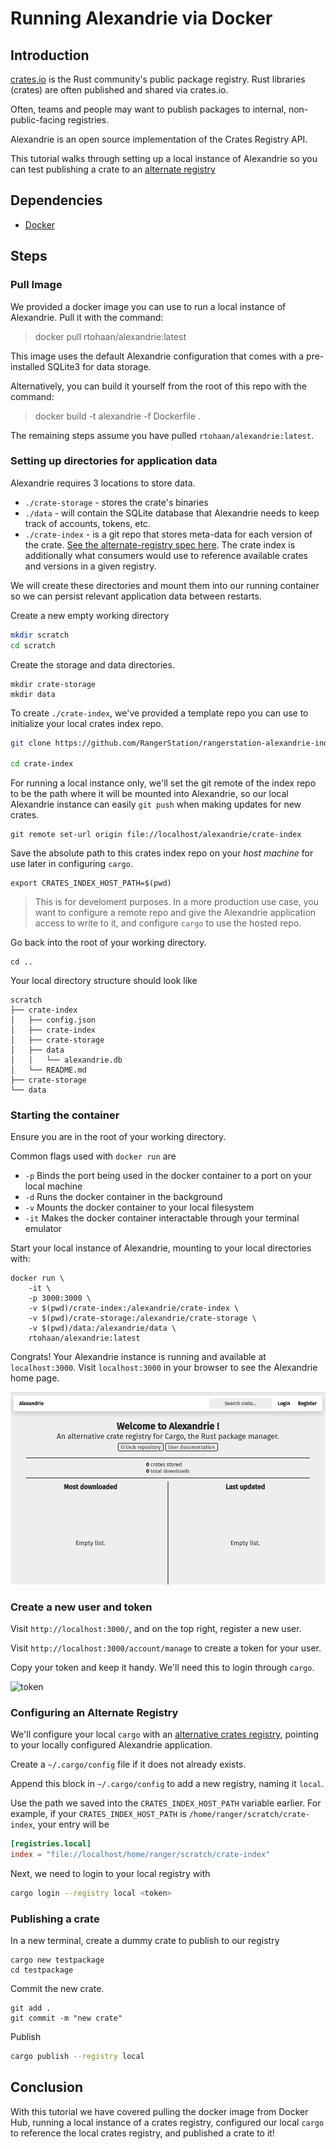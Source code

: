 # Running Alexandrie via Docker

## Introduction

[crates.io](https://crates.io/) is the Rust community's public package registry. Rust libraries (crates) are often published and shared via crates.io. 

Often, teams and people may want to publish packages to internal, non-public-facing registries.

Alexandrie is an open source implementation of the Crates Registry API.

This tutorial walks through setting up a local instance of Alexandrie so you can test publishing a crate to an [alternate registry](https://doc.rust-lang.org/cargo/reference/registries.html#using-an-alternate-registry)

## Dependencies
- [Docker](https://docs.docker.com/get-docker/)

## Steps

### Pull Image
We provided a docker image you can use to run a local instance of Alexandrie. Pull it with the command: 
> docker pull rtohaan/alexandrie:latest

This image uses the default Alexandrie configuration that comes with a pre-installed SQLite3 for data storage.

Alternatively, you can build it yourself from the root of this repo with the command:
> docker build -t alexandrie -f Dockerfile .

The remaining steps assume you have pulled `rtohaan/alexandrie:latest`.

### Setting up directories for application data
Alexandrie requires 3 locations to store data. 
- `./crate-storage` - stores the crate's binaries
- `./data` - will contain the SQLite database that Alexandrie needs to keep track of accounts, tokens, etc.
- `./crate-index` - is a git repo that stores meta-data for each version of the crate. [See the alternate-registry spec here](https://github.com/rust-lang/rfcs/blob/master/text/2141-alternative-registries.md#registry-index-format-specification). The crate index is additionally what consumers would use to reference available crates and versions in a given registry.

We will create these directories and mount them into our running container so we can persist relevant application data between restarts.

Create a new empty working directory
```bash
mkdir scratch
cd scratch
```

Create the storage and data directories.
```
mkdir crate-storage
mkdir data
```

To create `./crate-index`, we've provided a template repo you can use to initialize your local crates index repo.

```bash
git clone https://github.com/RangerStation/rangerstation-alexandrie-index.git ./crate-index

cd crate-index
```

For running a local instance only, we'll set the git remote of the index repo to be the path where it will be mounted into Alexandrie, so our local Alexandrie instance can easily `git push` when making updates for new crates.

```
git remote set-url origin file://localhost/alexandrie/crate-index
```

Save the absolute path to this crates index repo on your *host machine* for use later in configuring `cargo`.

```
export CRATES_INDEX_HOST_PATH=$(pwd)
```

> This is for develoment purposes. In a more production use case, you want to configure a remote repo and give the Alexandrie application access to write to it, and configure `cargo` to use the hosted repo. 

Go back into the root of your working directory.

```
cd ..
```

Your local directory structure should look like 
```
scratch
├── crate-index
│   ├── config.json
│   ├── crate-index
│   ├── crate-storage
│   ├── data
│   │   └── alexandrie.db
│   └── README.md
├── crate-storage
└── data
```

### Starting the container

Ensure you are in the root of your working directory.

Common flags used with `docker run` are
- `-p` Binds the port being used in the docker container to a port on your local machine
- `-d` Runs the docker container in the background
- `-v` Mounts the docker container to your local filesystem
- `-it` Makes the docker container interactable through your terminal emulator

Start your local instance of Alexandrie, mounting to your local directories with:
```
docker run \
    -it \
    -p 3000:3000 \
    -v $(pwd)/crate-index:/alexandrie/crate-index \
    -v $(pwd)/crate-storage:/alexandrie/crate-storage \
    -v $(pwd)/data:/alexandrie/data \
    rtohaan/alexandrie:latest
```

Congrats! Your Alexandrie instance is running and available at `localhost:3000`. Visit `localhost:3000` in your browser to see the Alexandrie home page.

![alexandrie_hompage](./images/alexandrie_homepage.png)
### Create a new user and token
Visit `http://localhost:3000/`, and on the top right, register a new user.

Visit `http://localhost:3000/account/manage` to create a token for your user.

Copy your token and keep it handy. We'll need this to login through `cargo`.

![token](https://i.fluffy.cc/zB4LdrZH8m35LttNmgqdNMqCPgCbGSCp.png)

### Configuring an Alternate Registry

We'll configure your local `cargo` with an [alternative crates registry](https://doc.rust-lang.org/cargo/reference/registries.html#using-an-alternate-registry), pointing to your locally configured Alexandrie application.

Create a `~/.cargo/config` file if it does not already exists.

Append this block in `~/.cargo/config` to add a new registry, naming it `local`. 

Use the path we saved into the `CRATES_INDEX_HOST_PATH` variable earlier. For example, if your `CRATES_INDEX_HOST_PATH` is `/home/ranger/scratch/crate-index`, your entry will be

```toml
[registries.local]
index = "file://localhost/home/ranger/scratch/crate-index"
```

Next, we need to login to your local registry with
```bash
cargo login --registry local <token>
```

### Publishing a crate
In a new terminal, create a dummy crate to publish to our registry
```
cargo new testpackage
cd testpackage
```

Commit the new crate.
```
git add . 
git commit -m "new crate"
```

Publish
```bash
cargo publish --registry local
```

## Conclusion
With this tutorial we have covered pulling the docker image from Docker Hub, running a local instance of a crates registry, configured our local `cargo` to reference the local crates registry, and published a crate to it!